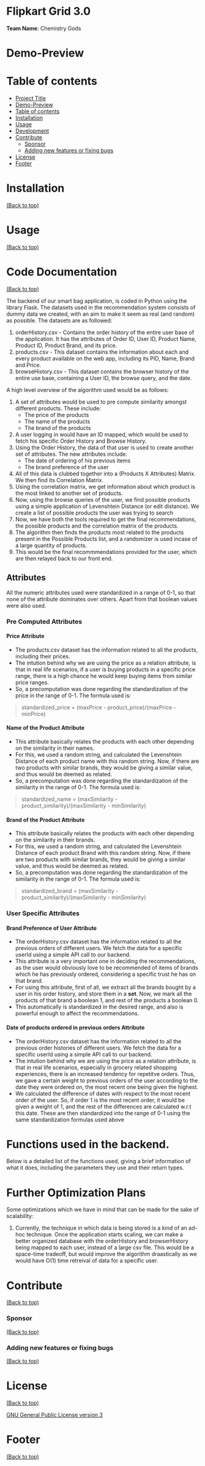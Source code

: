 <!-- Add banner here -->

# Flipkart Grid 3.0
**Team Name**: Chemistry Gods

<!-- Add buttons here -->

<!-- Describe your project in brief -->

<!-- The project title should be self explanotory and try not to make it a mouthful. (Although exceptions exist- **awesome-readme-writing-guide-for-open-source-projects** - would have been a cool name)

Add a cover/banner image for your README. **Why?** Because it easily **grabs people's attention** and it **looks cool**(*duh!obviously!*).

The best dimensions for the banner is **1280x650px**. You could also use this for social preview of your repo.

I personally use [**Canva**](https://www.canva.com/) for creating the banner images. All the basic stuff is **free**(*you won't need the pro version in most cases*).

There are endless badges that you could use in your projects. And they do depend on the project. Some of the ones that I commonly use in every projects are given below. 

I use [**Shields IO**](https://shields.io/) for making badges. It is a simple and easy to use tool that you can use for almost all your badge cravings. -->

<!-- Some badges that you could use -->

<!-- ![GitHub release (latest by date including pre-releases)](https://img.shields.io/github/v/release/navendu-pottekkat/awesome-readme?include_prereleases)
: This badge shows the version of the current release.

![GitHub last commit](https://img.shields.io/github/last-commit/navendu-pottekkat/awesome-readme)
: I think it is self-explanatory. This gives people an idea about how the project is being maintained.

![GitHub issues](https://img.shields.io/github/issues-raw/navendu-pottekkat/awesome-readme)
: This is a dynamic badge from [**Shields IO**](https://shields.io/) that tracks issues in your project and gets updated automatically. It gives the user an idea about the issues and they can just click the badge to view the issues.

![GitHub pull requests](https://img.shields.io/github/issues-pr/navendu-pottekkat/awesome-readme)
: This is also a dynamic badge that tracks pull requests. This notifies the maintainers of the project when a new pull request comes.

![GitHub All Releases](https://img.shields.io/github/downloads/navendu-pottekkat/awesome-readme/total): If you are not like me and your project gets a lot of downloads(*I envy you*) then you should have a badge that shows the number of downloads! This lets others know how **Awesome** your project is and is worth contributing to.

![GitHub](https://img.shields.io/github/license/navendu-pottekkat/awesome-readme)
: This shows what kind of open-source license your project uses. This is good idea as it lets people know how they can use your project for themselves.

![Tweet](https://img.shields.io/twitter/url?style=flat-square&logo=twitter&url=https%3A%2F%2Fnavendu.me%2Fnsfw-filter%2Findex.html): This is not essential but it is a cool way to let others know about your project! Clicking this button automatically opens twitter and writes a tweet about your project and link to it. All the user has to do is to click tweet. Isn't that neat? -->

# Demo-Preview

<!-- Add a demo for your project -->

<!-- After you have written about your project, it is a good idea to have a demo/preview(**video/gif/screenshots** are good options) of your project so that people can know what to expect in your project. You could also add the demo in the previous section with the product description.

Here is a random GIF as a placeholder.

![Random GIF](https://media.giphy.com/media/ZVik7pBtu9dNS/giphy.gif) -->

# Table of contents

<!-- After you have introduced your project, it is a good idea to add a **Table of contents** or **TOC** as **cool** people say it. This would make it easier for people to navigate through your README and find exactly what they are looking for.

Here is a sample TOC(*wow! such cool!*) that is actually the TOC for this README. -->

- [Project Title](#project-title)
- [Demo-Preview](#demo-preview)
- [Table of contents](#table-of-contents)
- [Installation](#installation)
- [Usage](#usage)
- [Development](#development)
- [Contribute](#contribute)
    - [Sponsor](#sponsor)
    - [Adding new features or fixing bugs](#adding-new-features-or-fixing-bugs)
- [License](#license)
- [Footer](#footer)

# Installation
[(Back to top)](#table-of-contents)

<!-- *You might have noticed the **Back to top** button(if not, please notice, it's right there!). This is a good idea because it makes your README **easy to navigate.*** 

The first one should be how to install(how to generally use your project or set-up for editing in their machine).

This should give the users a concrete idea with instructions on how they can use your project repo with all the steps.

Following this steps, **they should be able to run this in their device.**

A method I use is after completing the README, I go through the instructions from scratch and check if it is working. -->

<!-- Here is a sample instruction:

To use this project, first clone the repo on your device using the command below:

```git init```

```git clone https://github.com/navendu-pottekkat/nsfw-filter.git``` -->

# Usage
[(Back to top)](#table-of-contents)

<!-- This is optional and it is used to give the user info on how to use the project after installation. This could be added in the Installation section also. -->

# Code Documentation
[(Back to top)](#table-of-contents)

The backend of our smart bag application, is coded in Python using the library Flask.
The datasets used in the recommendation system consists of dummy data we created, with an aim to make it seem as real (and random) as possible. The datasets are as followed:
1) orderHistory.csv - Contains the order history of the entire user base of the application. It has the attributes of Order ID, User ID, Product Name, Product ID, Product Brand, and its price. 
2) products.csv - This dataset contains the information about each and every product available on the web app, including its PID, Name, Brand and Price.
3) browseHistory.csv - This dataset contains the browser history of the entire use base, containing a User ID, the browse query, and the date.

A high level overview of the algorithm used would be as follows:
1) A set of attributes would be used to pre compute similarity amongst different products. These include: 
    * The price of the products
    * The name of the products
    * The brand of the products
2) A user logging in would have an ID mapped, which would be used to fetch his specific Order History and Browse History. 
3) Using the Order History, the data of that user is used to create another set of attributes. The new attributes include:
    * The date of ordering of his previous items
    * The brand preference of the user 
4) All of this data is clubbed together into a (Products X Attributes) Matrix. We then find its Correlation Matrix.
5) Using the correlation matrix, we get information about which product is the most linked to another set of products.
6) Now, using the browse queries of the user, we find possible products using a simple application of Levenshtein Distance (or edit distance). We create a list of possible products the user was trying to search
7) Now, we have both the tools required to get the final recommendations, the possible products and the correlation matrix of the products.
8) The algorithm then finds the products most related to the products present in the Possible Products list, and a randomizer is used incase of a large quantity of products.
9) This would be the final recommmendations provided for the user, which are then relayed back to our front end.

## Attributes
All the numeric attributes used were standardized in a range of 0-1, so that none of the attribute dominates over others. Apart from that boolean values were also used.

### Pre Computed Attributes
#### **Price Attribute**
* The products.csv dataset has the information related to all the products, including their prices. 
* The intution behind why we are using the price as a relation attribute, is that in real life scenarios, if a user is buying products in a specific price range, there is a high chance he would keep buying items from similar price ranges.
* So, a precomputation was done regarding the standardization of the price in the range of 0-1. The formula used is: 
>  standardized_price = (maxPrice - product_price)/(maxPrice - minPrice) 

#### **Name of the Product Attribute**
* This attribute basically relates the products with each other depending on the similarity in their names. 
* For this, we used a random string, and calculated the Levenshtein Distance of each product name with this random string. Now, if there are two products with similar brands, they would be giving a similar value, and thus would be deemed as related.
* So, a precomputation was done regarding the standardization of the similarity in the range of 0-1. The formula used is: 
>  standardized_name = (maxSimilarity - product_similarity)/(maxSimilarity - minSimilarity) 

#### **Brand of the Product Attribute**
* This attribute basically relates the products with each other depending on the similarity in their brands. 
* For this, we used a random string, and calculated the Levenshtein Distance of each product Brand with this random string. Now, if there are two products with similar brands, they would be giving a similar value, and thus would be deemed as related.
* So, a precomputation was done regarding the standardization of the similarity in the range of 0-1. The formula used is: 
>  standardized_brand = (maxSimilarity - product_similarity)/(maxSimilarity - minSimilarity) 

### User Specific Attributes
#### **Brand Preference of User Attribute**
* The orderHistory.csv dataset has the information related to all the previous orders of different users. We fetch the data for a specific userId using a simple API call to our backend.
* This attribute is a very important one in deciding the recommendations, as the user would obviously love to be recommended of items of brands which he has previously ordered, considering a specific trust he has on that brand. 
* For using this attribute, first of all, we extract all the brands bought by a user in his order history, and store them in a **set**. Now, we mark all the products of that brand a boolean 1, and rest of the products a boolean 0.
* This automatically is standardized in the desired range, and also is powerful enough to affect the recommendations.


#### **Date of products ordered in previous orders Attribute**
* The orderHistory.csv dataset has the information related to all the previous order histories of different users. We fetch the data for a specific userId using a simple API call to our backend.
* The intution behind why we are using the price as a relation attribute, is that in real life scenarios, especially in grocery related shopping experiences, there is an increased tendency for repetitve orders. Thus, we gave a certain weight to previous orders of the user according to the date they were ordered on, the most recent one being given the highest.
* We calculated the difference of dates with respect to the most recent order of the user. So, if order 1 is the most recent order, it would be given a weight of 1, and the rest of the differences are calculated w.r.t this date. These are then standardized into the range of 0-1 using the same standardization formulas used above


# Functions used in the backend.
Below is a detailed list of the functions used, giving a brief information of what it does, including the parameters they use and their return types.


        
<!-- This is the place where you give instructions to developers on how to modify the code.

You could give **instructions in depth** of **how the code works** and how everything is put together.

You could also give specific instructions to how they can setup their development environment.

Ideally, you should keep the README simple. If you need to add more complex explanations, use a wiki. Check out [this wiki](https://github.com/navendu-pottekkat/nsfw-filter/wiki) for inspiration. -->
# Further Optimization Plans
Some optimizations which we have in mind that can be made for the sake of scalability: 
1) Currently, the technique in which data is being stored is a kind of an ad-hoc technique. Once the application starts scaling, we can make a better organized database with the orderHistory and browserHistory being mapped to each user, instead of a large csv file. This would be a space-time tradeoff, but would improve the algorithm draastically as we would have O(1) time retreival of data for a specific user.

# Contribute
[(Back to top)](#table-of-contents)

<!-- This is where you can let people know how they can **contribute** to your project. Some of the ways are given below.

Also this shows how you can add subsections within a section. -->

### Sponsor
[(Back to top)](#table-of-contents)

<!-- Your project is gaining traction and it is being used by thousands of people(***with this README there will be even more***). Now it would be a good time to look for people or organisations to sponsor your project. This could be because you are not generating any revenue from your project and you require money for keeping the project alive.

You could add how people can sponsor your project in this section. Add your patreon or GitHub sponsor link here for easy access.

A good idea is to also display the sponsors with their organisation logos or badges to show them your love!(*Someday I will get a sponsor and I can show my love*) -->

### Adding new features or fixing bugs
[(Back to top)](#table-of-contents)

<!-- This is to give people an idea how they can raise issues or feature requests in your projects. 

You could also give guidelines for submitting and issue or a pull request to your project.

Personally and by standard, you should use a [issue template](https://github.com/navendu-pottekkat/nsfw-filter/blob/master/ISSUE_TEMPLATE.md) and a [pull request template](https://github.com/navendu-pottekkat/nsfw-filter/blob/master/PULL_REQ_TEMPLATE.md)(click for examples) so that when a user opens a new issue they could easily format it as per your project guidelines.

You could also add contact details for people to get in touch with you regarding your project. -->

# License
[(Back to top)](#table-of-contents)

<!-- Adding the license to README is a good practice so that people can easily refer to it.

Make sure you have added a LICENSE file in your project folder. **Shortcut:** Click add new file in your root of your repo in GitHub > Set file name to LICENSE > GitHub shows LICENSE templates > Choose the one that best suits your project!

I personally add the name of the license and provide a link to it like below. -->

[GNU General Public License version 3](https://opensource.org/licenses/GPL-3.0)

# Footer
[(Back to top)](#table-of-contents)

<!-- Let's also add a footer because I love footers and also you **can** use this to convey important info.

Let's make it an image because by now you have realised that multimedia in images == cool(*please notice the subtle programming joke). -->

<!-- Add the footer here -->

<!-- ![Footer](https://github.com/navendu-pottekkat/awesome-readme/blob/master/fooooooter.png) -->
